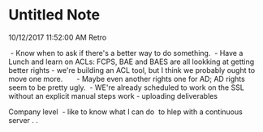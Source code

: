 # Untitled Note

10/12/2017 11:52:00 AM Retro

 - Know when to ask if there's a better way to do something.
 - Have a Lunch and learn on ACLs: FCPS, BAE and BAES are all lookking at getting better rights - we're building an ACL tool, but I think we probably ought to move one more.
      - Maybe even another rights one for AD; AD rights seem to be pretty ugly.
 - WE're already scheduled to work on the SSL without an explicit manual steps work
\- uploading deliverables 

Company level
 - like to know what I can do  to hlep with a continuous server . .
